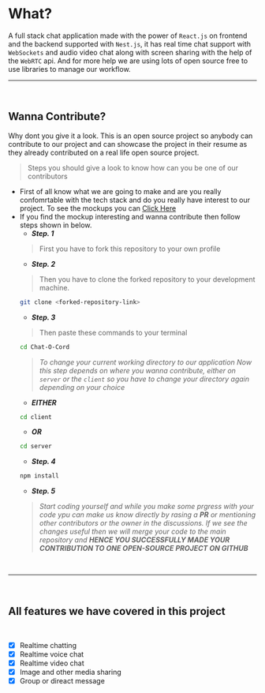# **What?**
A full stack chat application made with the power of `React.js` on frontend and the backend supported with `Nest.js`, it has real time chat support with `WebSockets` and audio video chat along with screen sharing with the help of the `WebRTC` api. And for more help we are using lots of open source free to use libraries to manage our workflow.
___
<br>

## **Wanna Contribute?**
Why dont you give it a look. This is an open source project so anybody can contribute to our project and can showcase the project in their resume as they already contributed on a real life open source project.

> Steps you should give a look to know how can you be one of our contributors <br>
- First of all know what we are going to make and are you really confomrtable with the tech stack and do you really have interest to our project. To see the mockups you can [Click Here](mockups.pdf) 
- If you find the mockup interesting and wanna contribute then follow steps shown in below.
    - ***Step. 1***
    > First you have to fork this repository to your own profile
    - ***Step. 2***
    > Then you have to clone the forked repository to your development machine. <br>
    ```bash
    git clone <forked-repository-link>
    ```
    - ***Step. 3***
    > Then paste these commands to your terminal <br>
    ```bash
    cd Chat-O-Cord
    ```
    > _To change your current working directory to our application_
    _Now this step depends on where you wanna contribute, either on `server` or the `client` so you have to change your directory again depending on your choice_ <br>
    - ***EITHER***
    ```bash
    cd client
    ```
    - ***OR***
    ```bash
    cd server
    ```
    - ***Step. 4***
    ```bash
    npm install
    ```
    - ***Step. 5*** <br>
    > _Start coding yourself and while you make some prgress with your code ypu can make us know directly by rasing a **PR** or mentioning other contributors or the owner in the discussions. If we see the changes useful then we will merge your code to the main repository and **HENCE YOU SUCCESSFULLY MADE YOUR CONTRIBUTION TO ONE OPEN-SOURCE PROJECT ON GITHUB**_
    <br>
___
<br>

## **All features we have covered in this project**
<br>

- [X] Realtime chatting
- [X] Realtime voice chat
- [X] Realtime video chat
- [X] Image and other media sharing
- [X] Group or direact message